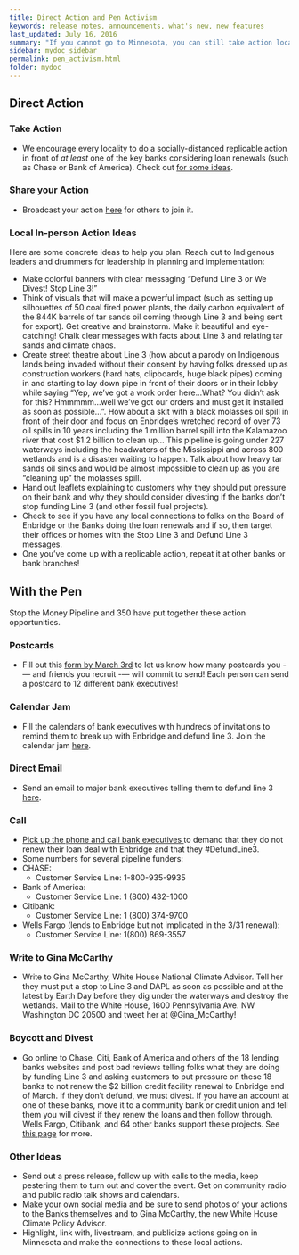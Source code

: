 ```yaml
---
title: Direct Action and Pen Activism
keywords: release notes, announcements, what's new, new features
last_updated: July 16, 2016
summary: "If you cannot go to Minnesota, you can still take action locally, and you can write and call."
sidebar: mydoc_sidebar
permalink: pen_activism.html
folder: mydoc
---
```


## Direct Action

### Take Action
- We encourage every locality to do a socially-distanced replicable action in front of _at least_ one of the key banks considering loan
renewals (such as Chase or Bank of America). Check out <a href="https://docs.google.com/document/d/1sKHQbosd7eWe4T3M4uozmaqSvAuczWeY6xX5NVfceEk/edit#" target="_blank">for some ideas</a>.
    
### Share your Action
- Broadcast your action <a href="https://howilovetheearth.github.io/stopline3_local_actions" target="_blank">here</a> for others to join it.

### Local In-person Action Ideas

Here are some concrete ideas to help you plan. Reach out to Indigenous leaders and drummers for
leadership in planning and implementation:

- Make colorful banners with clear messaging “Defund Line 3 or We Divest! Stop Line 3!”
- Think of visuals that will make a powerful impact (such as setting up silhouettes of 50 coal fired
   power plants, the daily carbon equivalent of the 844K barrels of tar sands oil coming through
   Line 3 and being sent for export). Get creative and brainstorm. Make it beautiful and eye-catching! Chalk clear messages with facts about Line 3 and relating tar sands and climate chaos.
- Create street theatre about Line 3 (how about a parody on Indigenous lands being invaded
   without their consent by having folks dressed up as construction workers (hard hats,
   clipboards, huge black pipes) coming in and starting to lay down pipe in front of their doors or in
   their lobby while saying “Yep, we’ve got a work order here...What? You didn’t ask for this?
   Hmmmmm...well we’ve got our orders and must get it installed as soon as possible...”. How
   about a skit with a black molasses oil spill in front of their door and focus on Enbridge’s
   wretched record of over 73 oil spills in 10 years including the 1 million barrel spill into the
   Kalamazoo river that cost $1.2 billion to clean up... This pipeline is going under 227 waterways
   including the headwaters of the Mississippi and across 800 wetlands and is a disaster waiting to
   happen. Talk about how heavy tar sands oil sinks and would be almost impossible to clean up
   as you are “cleaning up” the molasses spill.
- Hand out leaflets explaining to customers why they should put pressure on their bank and why
   they should consider divesting if the banks don’t stop funding Line 3 (and other fossil fuel
   projects).
- Check to see if you have any local connections to folks on the Board of Enbridge or the Banks
   doing the loan renewals and if so, then target their offices or homes with the Stop Line 3 and
   Defund Line 3 messages.
- One you’ve come up with a replicable action, repeat it at other banks or bank branches!
  
## With the Pen
Stop the Money Pipeline and 350 have put together these action opportunities.

### Postcards
- Fill out this <a href="https://docs.google.com/forms/d/e/1FAIpQLSeJIEA95L0Pt8xO3w60ti-6kgiNE3ghxdsX9WyTeldoj-y6YA/viewform?eType=EmailBlastContent&eId=bcccfd77-7cae-4ee9-a397-c9a64144d6b6" target="_blank">form by March 3rd</a>
  to let us know how many postcards you -— and friends you recruit -— will commit to send! Each person can send a postcard to 12 different bank executives!
  
### Calendar Jam
- Fill the calendars of bank executives with hundreds of invitations to remind them to break up with Enbridge and defund
line 3. Join the calendar jam <a href="https://stopthemoneypipeline.com/line-3-calendar-jam/?eType=EmailBlastContent&eId=bcccfd77-7cae-4ee9-a397-c9a64144d6b6" target="_blank">here</a>.
  
### Direct Email
- Send an email to major bank executives telling them to defund line 3 <a href="https://stopthemoneypipeline.com/defund-line-3/?emci=c2ca2534-556b-eb11-9889-00155d43c992&emdi=2c15e6eb-556b-eb11-9889-00155d43c992&ceid=4358187&eType=EmailBlastContent&eId=38b643d7-1fcd-4810-94dc-fce8af930fa7" target="_blank">here</a>.

### Call
- <a href="https://stopthemoneypipeline.com/call-chase-defund-line-3/" target="_blank">Pick up the phone and call bank executives </a> to demand that they do not renew their loan deal with Enbridge and that they #DefundLine3. 
 - Some numbers for several pipeline funders:
 - CHASE:
   - Customer Service Line: 1-800-935-9935
 - Bank of America:
   - Customer Service Line: 1 (800) 432-1000
 - Citibank:
   - Customer Service Line: 1 (800) 374-9700
 - Wells Fargo (lends to Enbridge but not implicated in the 3/31 renewal):
   - Customer Service Line: 1(800) 869-3557

### Write to Gina McCarthy
- Write to Gina McCarthy, White House National Climate Advisor. Tell her they must put a stop to Line 3 and DAPL as soon as possible and at the latest by Earth Day before they dig under the waterways and destroy the wetlands.
Mail to the White House, 1600 Pennsylvania Ave. NW  Washington DC 20500 and tweet her at @Gina_McCarthy!
  
### Boycott and Divest
- Go online to Chase, Citi, Bank of America and others of the 18 lending banks  websites and post bad reviews telling folks what they are doing by funding Line 3 and asking customers to put pressure on these 18 banks to not renew the $2 billion credit facility renewal to Enbridge end of March.  If they don’t defund, we must divest.  If you have an account at one of these banks, move it to a community bank or credit union and tell them you will divest if they renew the loans and then follow through.  Wells Fargo, Citibank, and 64 other banks support these projects. See <a href="https://mazaskatalks.org/#theboycott" target="_blank"> this page</a> for more.

### Other Ideas
- Send out a press release, follow up with calls to the media, keep pestering them to turn out and
  cover the event. Get on community radio and public radio talk shows and calendars.
- Make your own social media and be sure to send photos of your actions to the Banks
  themselves and to Gina McCarthy, the new White House Climate Policy Advisor.
- Highlight, link with, livestream, and publicize actions going on in Minnesota and make the
  connections to these local actions.
